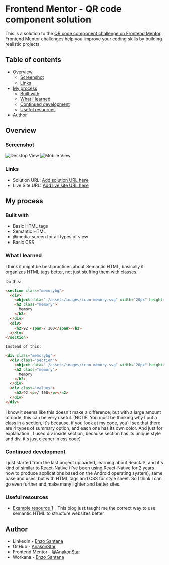 # Frontend Mentor - QR code component solution

This is a solution to the [QR code component challenge on Frontend Mentor](https://www.frontendmentor.io/challenges/qr-code-component-iux_sIO_H). Frontend Mentor challenges help you improve your coding skills by building realistic projects. 

## Table of contents

- [Overview](#overview)
  - [Screenshot](#screenshot)
  - [Links](#links)
- [My process](#my-process)
  - [Built with](#built-with)
  - [What I learned](#what-i-learned)
  - [Continued development](#continued-development)
  - [Useful resources](#useful-resources)
- [Author](#author)

## Overview

### Screenshot

![Desktop View](./images/desktop.jpg)
![Mobile View](./images/mobile.jpg)

### Links

- Solution URL: [Add solution URL here](https://your-solution-url.com)
- Live Site URL: [Add live site URL here](https://your-live-site-url.com)

## My process

### Built with

- Basic HTML tags
- Semantic HTML
- @media-screen for all types of view
- Basic CSS

### What I learned

I think it might be best practices about Semantic HTML, basically it organizes HTML tags better, not just stuffing them with classes.

Do this:

```html
<section class="memorybg">
  <div>
    <object data="./assets/images/icon-memory.svg" width="20px" height="20px"></object>
    <h2 class="memory">
      Memory
    </h2>
  </div>
  <div>
    <h2>92 <span>/ 100</span></h2>
  </div>
</section>

Instead of this:

<div class="memorybg">
  <div class="section">
    <object data="./assets/images/icon-memory.svg" width="20px" height="20px"></object>
    <h2 class="memory">
      Memory
    </h2>
  </div>
  <div class="values">
    <h2>92 <p>/ 100</p></h2>
  </div>
</div>
```

I know it seems like this doesn't make a difference, but with a large amount of code, this can be very useful.
(NOTE: You must be thinking why I put a class in a section, it's because, if you look at my code, you'll see that there are 4 types of summary option, and each one has its own color. And just for explanation , I used div inside section, because section has its unique style and div, it's just cleaner in css code)

### Continued development

I just started from the last project uploaded, learning about ReactJS, and it's kind of similar to React-Native (I've been using React-Native for 2 years now to produce applications based on the Android operating system), same base and uses, but with HTML tags and CSS for style sheet. So I think I can go even further and make many lighter and better sites.

### Useful resources

- [Example resource 1](https://developer.mozilla.org/en-US/docs/Learn/HTML/Introduction_to_HTML/Document_and_website_structure) - This blog just taught me the correct way to use semantic HTML to structure websites better

## Author

- LinkedIn - [Enzo Santana](https://www.your-site.com)
- GitHub - [AnakonStar](https://github.com/AnakonStar)
- Frontend Mentor - [@AnakonStar](https://www.frontendmentor.io/profile/AnakonStar)
- Workana - [Enzo Santana](https://www.workana.com/freelancer/4c2cdd8b9e92d8b32763edc91d6cde18)
